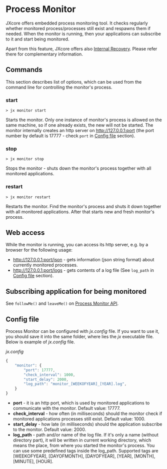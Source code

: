 
# Process Monitor

JXcore offers embedded process monitoring tool. It checks regularly whether monitored process/processes still exist and respawns them if needed.
When the monitor is running, then your applications can subscribe to it and start being monitored.

Apart from this feature, JXcore offers also [Internal Recovery](jxcore-feature-internal-recovery.html).
Please refer there for complementary information.

## Commands

This section describes list of options, which can be used from the command line for controlling the monitor's process.

### start

    > jx monitor start

Starts the monitor. Only one instance of monitor's process is allowed on the same machine, so if one already exists, the new will not be started.
The monitor internally creates an http server on http://127.0.0.1:port (the port number by default is 17777 - check `port` in [Config file](#jxcore_command_monitor_config_file) section).

### stop

    > jx monitor stop

Stops the monitor - shuts down the monitor's process together with all monitored applications.

### restart

    > jx monitor restart

Restarts the monitor. Find the monitor's process and shuts it down together with all monitored applications. After that starts new and fresh monitor's process.

## Web access

While the monitor is running, you can access its http server, e.g. by a browser for the following usage:

* http://127.0.0.1:port/json - gets information (json string format) about currently monitored processes.
* http://127.0.0.1:port/logs - gets contents of a log file (See `log_path` in [Config file](#jxcore_command_monitor_config_file) section).

## Subscribing application for being monitored

See `followMe()` and `leaveMe()` on [Process Monitor API](jxcore-monitor.html).

## Config file

Process Monitor can be configured with *jx.config* file. If you want to use it, you should save it into the same folder, where lies the *jx* executable file.
Below is example of *jx.config* file.

*jx.config*

```js
{
    "monitor": {
        "port": 17777,
        "check_interval": 1000,
        "start_delay": 2000,
        "log_path": "monitor_[WEEKOFYEAR]_[YEAR].log",
    }
}
```

* **port** - it is an http port, which is used by monitored applications to communicate with the monitor. Default value: 17777.
* **check_interval** - how often (in milliseconds) should the monitor check if monitored applications processes still exist. Default value: 1000.
* **start_delay** - how late (in milliseconds) should the application subscribe to the monitor. Default value: 2000.
* **log_path** - path and/or name of the log file. If it's only a name (without directory part), it will be written in current working directory, which means the place, from where you started the monitor's process.
You can use some predefined tags inside the log_path. Supported tags are [WEEKOFYEAR], [DAYOFMONTH], [DAYOFYEAR], [YEAR], [MONTH], [MINUTE], [HOUR].
